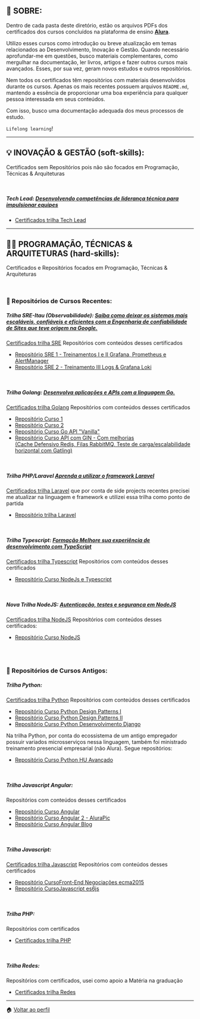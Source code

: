 ## 📖 SOBRE:
Dentro de cada pasta deste diretório, estão os arquivos PDFs dos certificados dos cursos concluídos na plataforma de ensino __[Alura](https://www.alura.com.br/)__.

Utilizo esses cursos como introdução ou breve atualização em temas relacionados ao Desenvolvimento, Inovação e Gestão. Quando necessário aprofundar-me em questões, busco materiais complementares, como mergulhar na documentação, ler livros, artigos e fazer outros cursos mais avançados. Esses, por sua vez, geram novos estudos e outros repositórios.

Nem todos os certificados têm repositórios com materiais desenvolvidos durante os cursos. Apenas os mais recentes possuem arquivos `README.md`, mantendo a essência de proporcionar uma boa experiência para qualquer pessoa interessada em seus conteúdos.

Com isso, busco uma documentação adequada dos meus processos de estudo.

`Lifelong learning`!

---

## 💡 INOVAÇÃO & GESTÃO (soft-skills):

Certificados sem Repositórios pois não são focados em Programação, Técnicas & Arquiteturas

<br/>

##### Tech Lead: [Desenvolvendo competências de liderança técnica para impulsionar equipes](https://cursos.alura.com.br/formacao-tech-lead)
- [Certificados trilha Tech Lead](./tech-lead/)

<!--
<br/>

##### Comunicação: [Desenvolva a capacidade de expressar suas ideias com clareza](https://cursos.alura.com.br/formacao-comunicacao)
- [Certificados trilha Comunicação](./comunicacao/)

-->

---

## 👨‍💻 PROGRAMAÇÃO, TÉCNICAS & ARQUITETURAS (hard-skills):

Certificados e Repositórios focados em Programação, Técnicas & Arquiteturas

<br/>

### :boy: Repositórios de Cursos Recentes:

##### Trilha SRE-Itau (Observabilidade): [Saiba como deixar os sistemas mais escaláveis, confiáveis e eficientes com a Engenharia de confiabilidade de Sites que teve origem na Google.](https://cursos.alura.com.br/formacao-sre)
[Certificados trilha SRE](./SRE-Itau/)
Repositórios com conteúdos desses certificados
- [Repositório SRE 1 - Treinamentos I e II Grafana, Prometheus e AlertManager](https://github.com/jtonynet/prometheus-grafana)
- [Repositório SRE 2 - Treinamento III Logs & Grafana Loki](https://github.com/jtonynet/observability-logs)

<br/>

##### Trilha Golang: [Desenvolva aplicações e APIs com a linguagem Go.](https://cursos.alura.com.br/formacao-go)
[Certificados trilha Golang](./golang/)
Repositórios com conteúdos desses certificados
- [Repositório Curso 1](https://github.com/jtonynet/golang-course-01)
- [Repositório Curso 2](https://github.com/jtonynet/golang-course-02)
- [Repositório Curso Go API "Vanilla"](https://github.com/jtonynet/api-go-rest)
- [Repositório Curso API com GIN - Com melhorias <br/>(Cache Defensivo Redis, Filas RabbitMQ, Teste de carga/escalabilidade horizontal com Gatling)](https://github.com/jtonynet/api-gin-rest)

<br/>

##### Trilha PHP/Laravel [Aprenda a utilizar o framework Laravel](https://www.alura.com.br/formacao-laravel)
[Certificados trilha Laravel](./PHP/2024/laravel) que por conta de side projects recentes precisei me atualizar na linguagem e framework e utilizei essa trilha como ponto de partida

- [Repositório trilha Laravel](https://github.com/jtonynet/php-laravel-series)

<br/>

##### Trilha Typescript: [Formação Melhore sua experiência de desenvolvimento com TypeScript](https://www.alura.com.br/formacao-typescript)
[Certificados trilha Typescript](./typescript/)
Repositórios com conteúdos desses certificados
- [Repositório Curso NodeJs e Typescript](https://github.com/jtonynet/negociacoes-study-ts)

<br/>

##### Nova Trilha NodeJS: [Autenticação, testes e segurança em NodeJS](https://cursos.alura.com.br/formacao-avancando-nodejs)
[Certificados trilha NodeJS](./nodejs/)
Repositórios com conteúdos desses certificados:
- [Repositório Curso NodeJS](https://github.com/jtonynet/auth-test-security-study-js)

<br/>
<br/>

### 👴 Repositórios de Cursos Antigos:

##### Trilha Python:
[Certificados trilha Python](./python/)
Repositórios com conteúdos desses certificados
- [Repositório Curso Python Design Patterns I](https://github.com/jtonynet/python-design-patterns)
- [Repositório Curso Python Design Patterns II](https://github.com/jtonynet/python-design-patterns-2)
- [Repositório Curso Python Desenvolvimento Django](https://github.com/jtonynet/connectedin)


Na trilha Python, por conta do ecossistema de um antigo empregador possuir variados microsserviços nessa linguagem, também foi ministrado treinamento presencial empresarial (não Alura). Segue repositórios:
- [Repositório Curso Python HU Avançado](https://github.com/jtonynet/hu-avancado)

<br/>

##### Trilha Javascript Angular:
Repositórios com conteúdos desses certificados
- [Repositório Curso Angular](https://github.com/jtonynet/jtony-study-angular)
- [Repositório Curso Angular 2 - AluraPic](https://github.com/jtonynet/jtony-angular2-alurapic)
- [Repositório Curso Angular Blog](https://github.com/jtonynet/jtony-angular-blog)

<br/>

##### Trilha Javascript:
[Certificados trilha Javascript](./javascript/)
Repositórios com conteúdos desses certificados
- [Repositório CursoFront-End Negociações ecma2015](https://github.com/jtonynet/jtony-ecma2015)
- [Repositório CursoJavascript es6js](https://github.com/jtonynet/jtony-casa-do-codigo-es6js)



<br/>

##### Trilha PHP:
Repositórios com certificados
- [Certificados trilha PHP](./PHP/2017)

<br/>

##### Trilha Redes:
Repositórios com certificados, usei como apoio a Matéria na graduação
- [Certificados trilha Redes](./redes/)


---

:house: [Voltar ao perfil](https://github.com/jtonynet)
